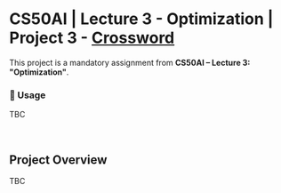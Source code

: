 # CS50AI | Lecture 3 - Optimization | Project 3 - [Crossword](https://cs50.harvard.edu/ai/2024/projects/3/crossword/)

This project is a mandatory assignment from **CS50AI – Lecture 3: "Optimization"**.

### 📌 Usage

TBC

<br>

## Project Overview

TBC